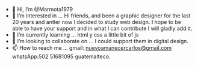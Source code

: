 - 👋 Hi, I’m @Marmota1979
- 👀 I’m interested in ... Hi friends, and been a graphic designer for the last 
			20 years and antler now I decided to study web design. 
			I hope to be able to have your support and in what I can contribute I will gladly add it.
- 🌱 I’m currently learning ...  html y css  a little bit of js
- 💞️ I’m looking to collaborate on ... I could support them in digital design.
- 📫 How to reach me ... gmail: nuevoamanecercarlos@gmail.com  whatsApp:502 51681095  guatemalteco.

<!---
Marmota1979/Marmota1979 is a ✨ special ✨ repository because its `README.md` (this file) appears on your GitHub profile.
You can click the Preview link to take a look at your changes.
--->

